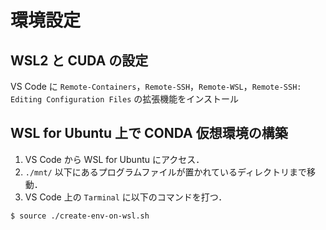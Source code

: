 # 環境設定
## WSL2 と CUDA の設定

VS Code に `Remote-Containers`，`Remote-SSH`，`Remote-WSL`，`Remote-SSH: Editing Configuration Files` の拡張機能をインストール

## WSL for Ubuntu 上で CONDA 仮想環境の構築

1. VS Code から WSL for Ubuntu にアクセス．
2. `./mnt/` 以下にあるプログラムファイルが置かれているディレクトリまで移動．
3. VS Code 上の `Tarminal` に以下のコマンドを打つ．

```bash
$ source ./create-env-on-wsl.sh
```